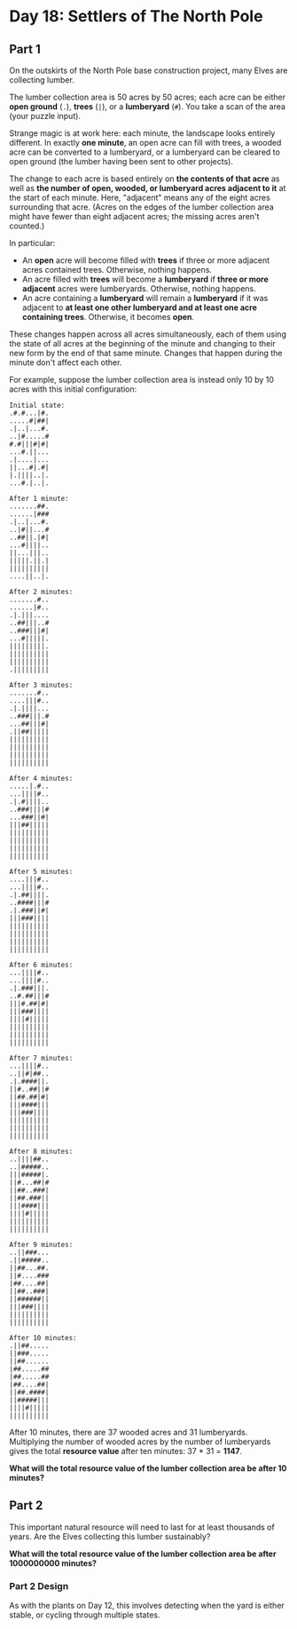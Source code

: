 # Day 18: Settlers of The North Pole

## Part 1

On the outskirts of the North Pole base construction project, many Elves are collecting lumber.

The lumber collection area is 50 acres by 50 acres; each acre can be either **open ground** (`.`), **trees** (`|`), or a **lumberyard** (`#`). You take a scan of the area (your puzzle input).

Strange magic is at work here: each minute, the landscape looks entirely different. In exactly **one minute**, an open acre can fill with trees, a wooded acre can be converted to a lumberyard, or a lumberyard can be cleared to open ground (the lumber having been sent to other projects).

The change to each acre is based entirely on **the contents of that acre** as well as **the number of open, wooded, or lumberyard acres adjacent to it** at the start of each minute. Here, "adjacent" means any of the eight acres surrounding that acre. (Acres on the edges of the lumber collection area might have fewer than eight adjacent acres; the missing acres aren't counted.)

In particular:

- An **open** acre will become filled with **trees** if three or more adjacent acres contained trees. Otherwise, nothing happens.
- An acre filled with **trees** will become a **lumberyard** if **three or more adjacent** acres were lumberyards. Otherwise, nothing happens.
- An acre containing a **lumberyard** will remain a **lumberyard** if it was adjacent to **at least one other lumberyard and at least one acre containing trees**. Otherwise, it becomes **open**.

These changes happen across all acres simultaneously, each of them using the state of all acres at the beginning of the minute and changing to their new form by the end of that same minute. Changes that happen during the minute don't affect each other.

For example, suppose the lumber collection area is instead only 10 by 10 acres with this initial configuration:

```
Initial state:
.#.#...|#.
.....#|##|
.|..|...#.
..|#.....#
#.#|||#|#|
...#.||...
.|....|...
||...#|.#|
|.||||..|.
...#.|..|.
```

```
After 1 minute:
.......##.
......|###
.|..|...#.
..|#||...#
..##||.|#|
...#||||..
||...|||..
|||||.||.|
||||||||||
....||..|.
```

```
After 2 minutes:
.......#..
......|#..
.|.|||....
..##|||..#
..###|||#|
...#|||||.
|||||||||.
||||||||||
||||||||||
.|||||||||
```

```
After 3 minutes:
.......#..
....|||#..
.|.||||...
..###|||.#
...##|||#|
.||##|||||
||||||||||
||||||||||
||||||||||
||||||||||
```

```
After 4 minutes:
.....|.#..
...||||#..
.|.#||||..
..###||||#
...###||#|
|||##|||||
||||||||||
||||||||||
||||||||||
||||||||||
```

```
After 5 minutes:
....|||#..
...||||#..
.|.##||||.
..####|||#
.|.###||#|
|||###||||
||||||||||
||||||||||
||||||||||
||||||||||
```

```
After 6 minutes:
...||||#..
...||||#..
.|.###|||.
..#.##|||#
|||#.##|#|
|||###||||
||||#|||||
||||||||||
||||||||||
||||||||||
```

```
After 7 minutes:
...||||#..
..||#|##..
.|.####||.
||#..##||#
||##.##|#|
|||####|||
|||###||||
||||||||||
||||||||||
||||||||||
```

```
After 8 minutes:
..||||##..
..|#####..
|||#####|.
||#...##|#
||##..###|
||##.###||
|||####|||
||||#|||||
||||||||||
||||||||||
```

```
After 9 minutes:
..||###...
.||#####..
||##...##.
||#....###
|##....##|
||##..###|
||######||
|||###||||
||||||||||
||||||||||
```

```
After 10 minutes:
.||##.....
||###.....
||##......
|##.....##
|##.....##
|##....##|
||##.####|
||#####|||
||||#|||||
||||||||||
```

After 10 minutes, there are 37 wooded acres and 31 lumberyards. Multiplying the number of wooded acres by the number of lumberyards gives the total **resource value** after ten minutes: 37 * 31 = **1147**.

**What will the total resource value of the lumber collection area be after 10 minutes?**

## Part 2

This important natural resource will need to last for at least thousands of years. Are the Elves collecting this lumber sustainably?

**What will the total resource value of the lumber collection area be after 1000000000 minutes?**

### Part 2 Design

As with the plants on Day 12, this involves detecting when the yard is either stable, or cycling through multiple states.
